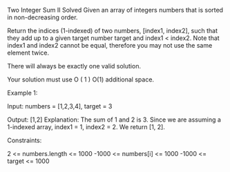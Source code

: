 Two Integer Sum II
Solved 
Given an array of integers numbers that is sorted in non-decreasing order.

Return the indices (1-indexed) of two numbers, [index1, index2], such that they add up to a given target number target and index1 < index2. Note that index1 and index2 cannot be equal, therefore you may not use the same element twice.

There will always be exactly one valid solution.

Your solution must use 
O
(
1
)
O(1) additional space.

Example 1:

Input: numbers = [1,2,3,4], target = 3

Output: [1,2]
Explanation:
The sum of 1 and 2 is 3. Since we are assuming a 1-indexed array, index1 = 1, index2 = 2. We return [1, 2].

Constraints:

2 <= numbers.length <= 1000
-1000 <= numbers[i] <= 1000
-1000 <= target <= 1000